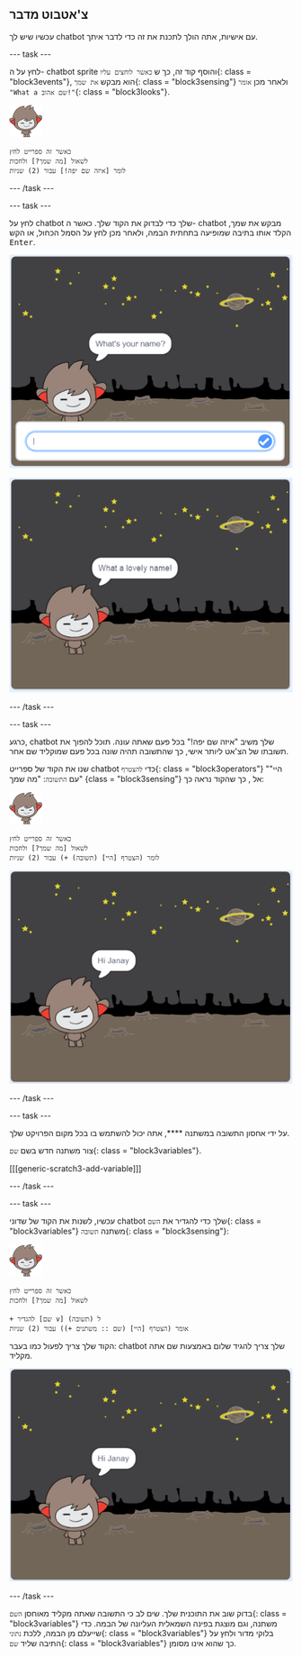 ## צ'אטבוט מדבר

עכשיו שיש לך chatbot עם אישיות, אתה הולך לתכנת את זה כדי לדבר איתך.

\--- task \---

לחץ על ה- chatbot sprite והוסף קוד זה, כך ש `כאשר לוחצים עליו`{: class = "block3events"}, הוא מבקש `את שמך`{: class = "block3sensing"} ולאחר מכן `אומר "What a שם אהוב!"`{: class = "block3looks"}.

![ננו ספרייט](images/nano-sprite.png)

```blocks3
כאשר זה ספרייט לחץ
לשאול [מה שמך?] ולחכות
לומר [איזה שם יפה!] עבור (2) שניות
```

\--- /task \---

\--- task \---

לחץ על chatbot שלך כדי לבדוק את הקוד שלך. כאשר ה- chatbot מבקש את שמך, הקלד אותו בתיבה שמופיעה בתחתית הבמה, ולאחר מכן לחץ על הסמל הכחול, או הקש <kbd>Enter</kbd>.

![בדיקת תגובת הצ'אטבוט](images/chatbot-ask-test1.png)

![בדיקת תגובת הצ'אטבוט](images/chatbot-ask-test2.png)

\--- /task \---

\--- task \---

כרגע, chatbot שלך משיב "איזה שם יפה!" בכל פעם שאתה עונה. תוכל להפוך את תשובתו של הצ'אט ליותר אישי, כך שהתשובה תהיה שונה בכל פעם שמוקליד שם אחר.

שנו את הקוד של ספרייט chatbot כדי `להצטרף`{: class = "block3operators"} "היי" עם `התשובה`: "מה שמך" {class = "block3sensing"} אל , כך שהקוד נראה כך:

![ננו ספרייט](images/nano-sprite.png)

```blocks3
כאשר זה ספרייט לחץ
לשאול [מה שמך?] ולחכות
לומר (הצטרף [היי] (תשובה) +) עבור (2) שניות
```

![בדיקת תשובה מותאמת אישית](images/chatbot-answer-test.png)

\--- /task \---

\--- task \---

על ידי אחסון התשובה במשתנה ****, אתה יכול להשתמש בו בכל מקום הפרויקט שלך.

צור משתנה חדש בשם `שם`{: class = "block3variables"}.

[[[generic-scratch3-add-variable]]]

\--- /task \---

\--- task \---

עכשיו, לשנות את הקוד של שדוני chatbot שלך כדי להגדיר את `השם`{: class = "block3variables"} משתנה `תשובה`{: class = "block3sensing"}:

![ננו ספרייט](images/nano-sprite.png)

```blocks3
כאשר זה ספרייט לחץ
לשאול [מה שמך?] ולחכות

+ להגדיר [שם v] ל (תשובה)
אומר (הצטרף [היי] (שם :: משתנים +)) עבור (2) שניות
```

הקוד שלך צריך לפעול כמו בעבר: chatbot שלך צריך להגיד שלום באמצעות שם אתה מקליד.

![בדיקת תשובה מותאמת אישית](images/chatbot-answer-test.png)

\--- /task \---

בדוק שוב את התוכנית שלך. שים לב כי התשובה שאתה מקליד מאוחסן `השם`{: class = "block3variables"} משתנה, וגם מוצגת בפינה השמאלית העליונה של הבמה. כדי שייעלם מן הבמה, ללכת `נתוני`{: class = "block3variables"} בלוקי מדור ולחץ על התיבה שליד `שם`{: class = "block3variables"} כך שהוא אינו מסומן.